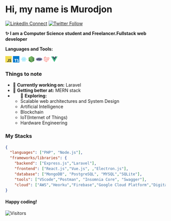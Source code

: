 # Hi, my name is Murodjon 

[![LinkedIn Connect](https://img.shields.io/badge/%20-Connect-black?color=545B60&labelColor=0e76a8&logo=linkedin&logoColor=f5f7fe)](https://www.linkedin.com/in/murod-makhmudov-871955186/)
[![Twitter Follow](https://img.shields.io/badge/dynamic/json.svg?color=545B60&labelColor=00acee&logo=twitter&logoColor=FFFFFF&label=&query=%24[0].followers_count&url=https%3A%2F%2Fcdn.syndication.twimg.com%2Fwidgets%2Ffollowbutton%2Finfo.json%3Fscreen_names%3Diam_abdulloh&suffix=%20Followers)](https://twitter.com/Murod24710358)



**✨ I am a Computer Science student and Freelancer.Fullstack web developer**


**Languages and Tools:**  

<code><img height="20" src="https://raw.githubusercontent.com/github/explore/80688e429a7d4ef2fca1e82350fe8e3517d3494d/topics/javascript/javascript.png"></code>
<code><img height="20" src="https://raw.githubusercontent.com/github/explore/80688e429a7d4ef2fca1e82350fe8e3517d3494d/topics/typescript/typescript.png"></code>
<code><img height="20" src="https://raw.githubusercontent.com/github/explore/80688e429a7d4ef2fca1e82350fe8e3517d3494d/topics/react/react.png"></code>
<code><img height="20" src="https://raw.githubusercontent.com/github/explore/80688e429a7d4ef2fca1e82350fe8e3517d3494d/topics/nodejs/nodejs.png"></code> 
<code><img height="20" src="https://raw.githubusercontent.com/github/explore/80688e429a7d4ef2fca1e82350fe8e3517d3494d/topics/php/php.png"></code>
<code><img height="20" src="https://raw.githubusercontent.com/github/explore/80688e429a7d4ef2fca1e82350fe8e3517d3494d/topics/laravel/laravel.png"></code>
<code><img height="20" src="https://raw.githubusercontent.com/github/explore/80688e429a7d4ef2fca1e82350fe8e3517d3494d/topics/vue/vue.png"></code>





### Things to note

- 🔭 <b>Currently working on:</b> Laravel
- 🌱 <b>Getting better at:</b> MERN stack
-  <ul>🔬 <b>Exploring:</b>
     <li>Scalable web architectures and System Design</li>
     <li>Artificial Intelligence</li>
     <li>Blockchain</li>
     <li>IoT(Internet of Things)</li>
     <li>Hardware Engineering</li>
 </ul>
 

### My Stacks

```json
{
  "languages": ["PHP", "Node.js"],
  "frameworks/libraries": {
    "backend": ["Express.js","Laravel"],
    "frontend": ["React.js","Vue.js", ,"Electron.js"],
    "database": ["MongoDB", "PostgreSQL", "MYSQL","SQLite"],
    "tools": ["VScode","Postman", "Insomnia Core", "Swagger"],
    "cloud": ["AWS","Heorku","Firebase","Google Cloud Platform","Digital Ocean"]
}
```



#### Happy coding!

<img alt="Visitors" src="https://visitor-badge.laobi.icu/badge?page_id=abon&color=2C2E56">
